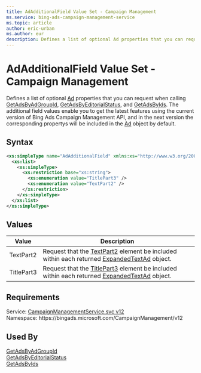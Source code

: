 ```yaml
---
title: AdAdditionalField Value Set - Campaign Management
ms.service: bing-ads-campaign-management-service
ms.topic: article
author: eric-urban
ms.author: eur
description: Defines a list of optional Ad properties that you can request when calling GetAdsByAdGroupId, GetAdsByEditorialStatus, and GetAdsByIds.
---
```

# AdAdditionalField Value Set - Campaign Management
Defines a list of optional [Ad](ad.md) properties that you can request when calling [GetAdsByAdGroupId](getadsbyadgroupid.md), [GetAdsByEditorialStatus](getadsbyeditorialstatus.md), and [GetAdsByIds](getadsbyids.md). The additional field values enable you to get the latest features using the current version of Bing Ads Campaign Management API, and in the next version the corresponding propertys will be included in the [Ad](ad.md) object by default.

## Syntax
```xml
<xs:simpleType name="AdAdditionalField" xmlns:xs="http://www.w3.org/2001/XMLSchema">
  <xs:list>
    <xs:simpleType>
      <xs:restriction base="xs:string">
        <xs:enumeration value="TitlePart3" />
        <xs:enumeration value="TextPart2" />
      </xs:restriction>
    </xs:simpleType>
  </xs:list>
</xs:simpleType>
```

## <a name="values"></a>Values

|Value|Description|
|-----------|---------------|
|<a name="textpart2"></a>TextPart2|Request that the [TextPart2](expandedtextad.md#textpart2) element be included within each returned [ExpandedTextAd](expandedtextad.md) object.|
|<a name="titlepart3"></a>TitlePart3|Request that the [TitlePart3](expandedtextad.md#titlepart3) element be included within each returned [ExpandedTextAd](expandedtextad.md) object.|

## Requirements
Service: [CampaignManagementService.svc v12](https://campaign.api.bingads.microsoft.com/Api/Advertiser/CampaignManagement/v12/CampaignManagementService.svc)  
Namespace: https\://bingads.microsoft.com/CampaignManagement/v12  

## Used By
[GetAdsByAdGroupId](getadsbyadgroupid.md)  
[GetAdsByEditorialStatus](getadsbyeditorialstatus.md)  
[GetAdsByIds](getadsbyids.md)  
